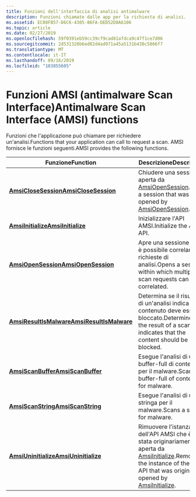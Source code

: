 ```yaml
---
title: Funzioni dell'interfaccia di analisi antimalware
description: Funzioni chiamate dalle app per la richiesta di analisi.
ms.assetid: EC08FB57-D6C6-4305-86FA-DED52D8A6106
ms.topic: article
ms.date: 02/27/2019
ms.openlocfilehash: 59f0391eb59cc39cf9cad81afdca9c47f1ce7d06
ms.sourcegitcommit: 2d531328b6ed82d4ad971a45a5131b430c5866f7
ms.translationtype: MT
ms.contentlocale: it-IT
ms.lasthandoff: 09/16/2019
ms.locfileid: "103855605"
---
```

# <a name="antimalware-scan-interface-amsi-functions"></a><span data-ttu-id="337f8-103">Funzioni AMSI (antimalware Scan Interface)</span><span class="sxs-lookup"><span data-stu-id="337f8-103">Antimalware Scan Interface (AMSI) functions</span></span>

<span data-ttu-id="337f8-104">Funzioni che l'applicazione può chiamare per richiedere un'analisi.</span><span class="sxs-lookup"><span data-stu-id="337f8-104">Functions that your application can call to request a scan.</span></span> <span data-ttu-id="337f8-105">AMSI fornisce le funzioni seguenti.</span><span class="sxs-lookup"><span data-stu-id="337f8-105">AMSI provides the following functions.</span></span>

| <span data-ttu-id="337f8-106">Funzione</span><span class="sxs-lookup"><span data-stu-id="337f8-106">Function</span></span> | <span data-ttu-id="337f8-107">Descrizione</span><span class="sxs-lookup"><span data-stu-id="337f8-107">Description</span></span> |
|-|-|
| [<span data-ttu-id="337f8-108">**AmsiCloseSession**</span><span class="sxs-lookup"><span data-stu-id="337f8-108">**AmsiCloseSession**</span></span>](/windows/desktop/api/amsi/nf-amsi-amsiclosesession) | <span data-ttu-id="337f8-109">Chiudere una sessione aperta da [AmsiOpenSession](/windows/desktop/api/amsi/nf-amsi-amsiopensession).</span><span class="sxs-lookup"><span data-stu-id="337f8-109">Close a session that was opened by [AmsiOpenSession](/windows/desktop/api/amsi/nf-amsi-amsiopensession).</span></span> |
| [<span data-ttu-id="337f8-110">**AmsiInitialize**</span><span class="sxs-lookup"><span data-stu-id="337f8-110">**AmsiInitialize**</span></span>](/windows/desktop/api/amsi/nf-amsi-amsiinitialize) | <span data-ttu-id="337f8-111">Inizializzare l'API AMSI.</span><span class="sxs-lookup"><span data-stu-id="337f8-111">Initialize the AMSI API.</span></span> |
| [<span data-ttu-id="337f8-112">**AmsiOpenSession**</span><span class="sxs-lookup"><span data-stu-id="337f8-112">**AmsiOpenSession**</span></span>](/windows/desktop/api/amsi/nf-amsi-amsiopensession) | <span data-ttu-id="337f8-113">Apre una sessione in cui è possibile correlare più richieste di analisi.</span><span class="sxs-lookup"><span data-stu-id="337f8-113">Opens a session within which multiple scan requests can be correlated.</span></span> |
| [<span data-ttu-id="337f8-114">**AmsiResultIsMalware**</span><span class="sxs-lookup"><span data-stu-id="337f8-114">**AmsiResultIsMalware**</span></span>](/windows/desktop/api/amsi/nf-amsi-amsiresultismalware) | <span data-ttu-id="337f8-115">Determina se il risultato di un'analisi indica che il contenuto deve essere bloccato.</span><span class="sxs-lookup"><span data-stu-id="337f8-115">Determines if the result of a scan indicates that the content should be blocked.</span></span> |
| [<span data-ttu-id="337f8-116">**AmsiScanBuffer**</span><span class="sxs-lookup"><span data-stu-id="337f8-116">**AmsiScanBuffer**</span></span>](/windows/desktop/api/amsi/nf-amsi-amsiscanbuffer) | <span data-ttu-id="337f8-117">Esegue l'analisi di un buffer-full di contenuto per il malware.</span><span class="sxs-lookup"><span data-stu-id="337f8-117">Scans a buffer-full of content for malware.</span></span> |
| [<span data-ttu-id="337f8-118">**AmsiScanString**</span><span class="sxs-lookup"><span data-stu-id="337f8-118">**AmsiScanString**</span></span>](/windows/desktop/api/amsi/nf-amsi-amsiscanstring) | <span data-ttu-id="337f8-119">Esegue l'analisi di una stringa per il malware.</span><span class="sxs-lookup"><span data-stu-id="337f8-119">Scans a string for malware.</span></span> |
| [<span data-ttu-id="337f8-120">**AmsiUninitialize**</span><span class="sxs-lookup"><span data-stu-id="337f8-120">**AmsiUninitialize**</span></span>](/windows/desktop/api/amsi/nf-amsi-amsiuninitialize) | <span data-ttu-id="337f8-121">Rimuovere l'istanza dell'API AMSI che è stata originariamente aperta da [AmsiInitialize](/windows/desktop/api/amsi/nf-amsi-amsiinitialize).</span><span class="sxs-lookup"><span data-stu-id="337f8-121">Remove the instance of the AMSI API that was originally opened by [AmsiInitialize](/windows/desktop/api/amsi/nf-amsi-amsiinitialize).</span></span> |

